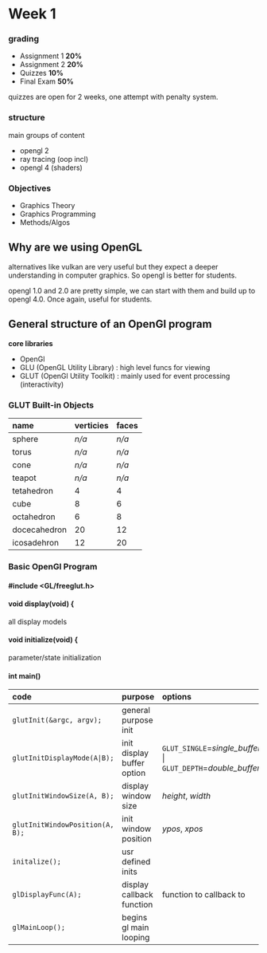 # Week 1

### grading
- Assignment 1 **20%**
- Assignment 2 **20%**
- Quizzes      **10%**
- Final Exam   **50%**

quizzes are open for 2 weeks, one attempt with penalty system.

### structure
main groups of content
- opengl 2
- ray tracing (oop incl) 
- opengl 4 (shaders)

### Objectives
- Graphics Theory
- Graphics Programming
- Methods/Algos

## Why are we using OpenGL

alternatives like vulkan are very useful but they expect a deeper understanding in computer graphics. So opengl is better for students.

opengl 1.0 and 2.0 are pretty simple, we can start with them and build up to opengl 4.0. Once again, useful for students.

## General structure of an OpenGl program

**core libraries**
- OpenGl
- GLU (OpenGL Utility Library) : high level funcs for viewing
- GLUT (OpenGl Utility Toolkit) : mainly used for event processing (interactivity)

### GLUT Built-in Objects
| name          | verticies         | faces
|:-             |:-                 |:-
| sphere        | *n/a*             | *n/a*
| torus         | *n/a*             | *n/a*
| cone          | *n/a*             | *n/a*
| teapot        | *n/a*             | *n/a*
| tetahedron    | 4                 | 4
| cube          | 8                 | 6
| octahedron    | 6                 | 8
| docecahedron  | 20                | 12
| icosadehron   | 12                | 20

### Basic OpenGl Program
#### #include <GL/freeglut.h>
#### void display(void) {
all display models
#### void initialize(void) {
parameter/state initialization
#### int main()

| code                               | purpose                       | options
|:-                                  |:-                             |:-
| ` glutInit(&argc, argv); `         | general purpose init          |
| ` glutInitDisplayMode(A\|B); `     | init display buffer option    | `GLUT_SINGLE`=*single\_buffer* \| `GLUT_DEPTH`=*double\_buffer*
| ` glutInitWindowSize(A, B); `      | display window size           | *height*, *width*   
| ` glutInitWindowPosition(A, B); `  | init window position          | *ypos*, *xpos*
| ` initalize(); `                   | usr defined inits             |
| ` glDisplayFunc(A); `              | display callback function     | function to callback to
| ` glMainLoop(); `                  | begins gl main looping        |
